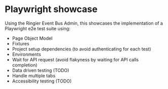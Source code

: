 # Playwright showcase

Using the Ringier Event Bus Admin, this showcases the implementation of a Playwright e2e test suite using:
* Page Object Model
* Fixtures
* Project setup dependencies (to avoid authenticating for each test)
* Environments
* Wait for API request (avoid flakyness by waiting for API calls completion)
* Data driven testing (TODO)
* Handle multiple tabs
* Accessibility testing (TODO)
